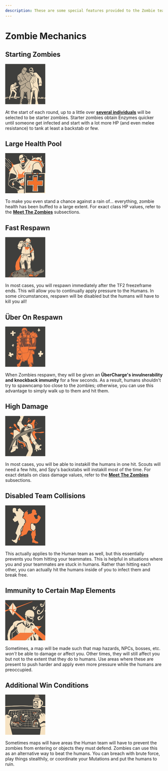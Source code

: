 ```yaml
---
description: These are some special features provided to the Zombie team.
---
```


# Zombie Mechanics

## **Starting Zombies**

![](../../.gitbook/assets/FirstInfectionIcon.png)

At the start of each round, up to a little over [**several individuals**](../mod-mechanics.md#round-start) will be selected to be starter zombies. Starter zombies obtain Enzymes quicker until someone get infected and start with a lot more HP (and even melee resistance) to tank at least a backstab or few.

## Large Health Pool

![](../../.gitbook/assets/LargeHPIcon.png)

To make you even stand a chance against a rain of... everything, zombie health has been buffed to a large extent. For exact class HP values, refer to the [**Meet The Zombies**](../../human-zombie-guides-stats-here/meet-the-zombies/) subsections.

## Fast Respawn

![](../../.gitbook/assets/FastRespawnIcon.png)

In most cases, you will respawn immediately after the TF2 freezeframe ends. This will allow you to continually apply pressure to the Humans. In some circumstances, respawn will be disabled but the humans will have to kill you all!

## Über On Respawn

![](../../.gitbook/assets/UberOnRespawnIcon.png)

When Zombies respawn, they will be given an **ÜberCharge's invulnerability and knockback immunity** for a few seconds. As a result, humans shouldn't try to spawncamp too close to the zombies; otherwise, you can use this advantage to simply walk up to them and hit them.

## High Damage

![](../../.gitbook/assets/HighDamageIcon.png)

In most cases, you will be able to instakill the humans in one hit. Scouts will need a few hits, and Spy's backstabs will instakill most of the time. For exact details on class damage values, refer to the [**Meet The Zombies**](../../human-zombie-guides-stats-here/meet-the-zombies/) subsections.

## Disabled Team Collisions

![](../../.gitbook/assets/NoTeamCollisionsIcon.png)

This actually applies to the Human team as well, but this essentially prevents you from hitting your teammates. This is helpful in situations where you and your teammates are stuck in humans. Rather than hitting each other, you can actually hit the humans inside of you to infect them and break free.

## Immunity to Certain Map Elements

![](../../.gitbook/assets/MapElementImmunityIcon.png)

Sometimes, a map will be made such that map hazards, NPCs, bosses, etc. _won't_ be able to damage or affect you. Other times, they will still affect you but not to the extent that they do to humans. Use areas where these are present to push harder and apply even more pressure while the humans are preoccupied.

## Additional Win Conditions

![](../../.gitbook/assets/AlternativeWinConditionsIcon.png)

Sometimes maps will have areas the Human team will have to prevent the zombies from entering or objects they must defend. Zombies can use this as an alternative way to beat the humans. You can breach with brute force, play things stealthily, or coordinate your Mutations and put the humans to ruin.







